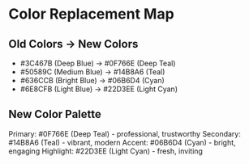 # Color Replacement Map

## Old Colors → New Colors
- #3C467B (Deep Blue) → #0F766E (Deep Teal)
- #50589C (Medium Blue) → #14B8A6 (Teal)
- #636CCB (Bright Blue) → #06B6D4 (Cyan)
- #6E8CFB (Light Blue) → #22D3EE (Light Cyan)

## New Color Palette
Primary: #0F766E (Deep Teal) - professional, trustworthy
Secondary: #14B8A6 (Teal) - vibrant, modern
Accent: #06B6D4 (Cyan) - bright, engaging
Highlight: #22D3EE (Light Cyan) - fresh, inviting

